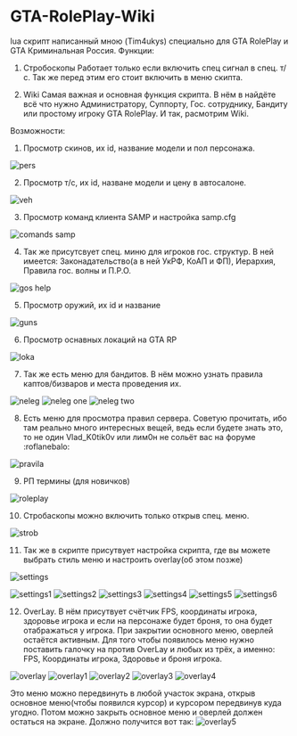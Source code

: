 # GTA-RolePlay-Wiki
lua скрипт написанный мною (Tim4ukys) специально для GTA RolePlay и GTA Криминальная Россия. 
Функции: 

1) Стробоскопы
Работает только если включить спец сигнал в спец. т/с. Так же перед этим его стоит включить в меню скипта.

2) Wiki 
Самая важная и основная функция скрипта. В нём в найдёте всё что нужно Администратору, Суппорту, Гос. сотруднику, Бандиту или простому игроку GTA RolePlay.
И так, расмотрим Wiki.

Возможности:

1) Просмотр скинов, их id, название модели и пол персонажа.

![pers](https://i.imgur.com/I7A54Ih.png)

2) Просмотр т/с, их id, назване модели и цену в автосалоне.

![veh](https://i.imgur.com/db1Nrft.png)

3) Просмотр команд клиента SAMP и настройка samp.cfg

![comands samp](https://i.imgur.com/bpQLiqM.png)

4) Так же присутсвует спец. миню для игроков гос. структур. В ней имеется: Законадательство(а в ней УкРФ, КоАП и ФП), Иерархия, Правила гос. волны и П.Р.О.

![gos help](https://i.imgur.com/CLwXnbB.png)

5) Просмотр оружий, их id и название

![guns](https://i.imgur.com/dRAZ4se.png)

6) Просмотр оснавных локаций на GTA RP

![loka](https://i.imgur.com/jbgBWEM.png)

7) Так же есть меню для бандитов. В нём можно узнать правила каптов/бизваров и места проведения их.

![neleg](https://i.imgur.com/sNOGbp1.png) ![neleg one](https://i.imgur.com/h6qQYOm.png) ![neleg two](https://i.imgur.com/s4pFqPC.png)

8) Есть меню для просмотра правил сервера. Советую прочитать, ибо там реально много интересных вещей, ведь если будете знать это, то не один Vlad_K0tik0v или лим0н не сольёт вас на форуме :roflanebalo:

![pravila](https://i.imgur.com/585D7tD.png)

9) РП термины (для новичков)

![roleplay](https://i.imgur.com/vhJe8ug.png)

10) Стробаскопы можно включить только открыв спец. меню.

![strob](https://i.imgur.com/kSEfA8o.png)

11) Так же в скрипте присутвует настройка скрипта, где вы можете выбрать стиль меню и настроить overlay(об этом позже)

![settings](https://i.imgur.com/oDDeOHa.png)

![settings1](https://i.imgur.com/VJrGvoB.png) ![settings2](https://i.imgur.com/MO9h47R.png) ![settings3](https://i.imgur.com/TqN6LyT.png) ![settings4](https://i.imgur.com/e4XWzSM.png) ![settings5](https://i.imgur.com/hNaFUOG.png) ![settings6](https://i.imgur.com/VVNxRDw.png)

12) OverLay. В нём присутвует счётчик FPS, координаты игрока, здоровье игрока и если на персонаже будет броня, то она будет отабражаться у игрока. При закрытии основного меню, оверлей остаётся активным. Для того чтобы появилось меню нужно поставить галочку на против OverLay и любых из трёх, а именно: FPS, Координаты игрока, Здоровье и броня игрока. 

![overlay](https://i.imgur.com/pBvhbGs.png) ![overlay1](https://i.imgur.com/Xldesao.png) ![overlay2](https://i.imgur.com/VtgpBGt.png) ![overlay3](https://i.imgur.com/xcxacLl.png) ![overlay4](https://i.imgur.com/1vmu9mj.png)

Это меню можно передвинуть в любой участок экрана, открыв основное меню(чтобы появился курсор) и курсором передвинув куда угодно. Потом можно закрыть основное меню и оверлей должен остаться на экране. Должно получится вот так:
![overlay5](https://i.imgur.com/W6QUgPR.png)
